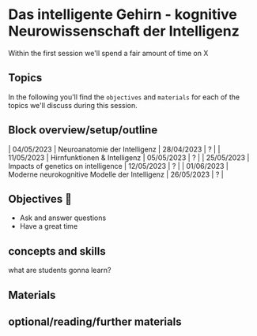 # Das intelligente Gehirn - kognitive Neurowissenschaft der Intelligenz

Within the first session we'll spend a fair amount of time on X

## Topics 

In the following you'll find the `objectives` and `materials` for each of the topics we'll discuss during this session.

## Block overview/setup/outline

| 04/05/2023 | Neuroanatomie der Intelligenz  | 28/04/2023 | ? |
| 11/05/2023 | Hirnfunktionen & Intelligenz  | 05/05/2023 | ? |
| 25/05/2023 | Impacts of genetics on intelligence  | 12/05/2023 | ? |
| 01/06/2023 | Moderne neurokognitive Modelle der Intelligenz  | 26/05/2023 | ? |


## Objectives 📍
- Ask and answer questions
- Have a great time

## concepts and skills

what are students gonna learn?

## Materials



## optional/reading/further materials


